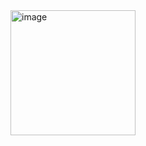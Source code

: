 <img width="200" height="200" alt="image" src="https://media4.giphy.com/media/v1.Y2lkPTc5MGI3NjExYTR5aHZpcWRwejJibjNxZ3VsdnBrdXcwM3ZkeDQyczUzeHFrN3p0dyZlcD12MV9pbnRlcm5hbF9naWZfYnlfaWQmY3Q9Zw/5RYfzW81vjs2Yv1g1k/giphy.gif" />
